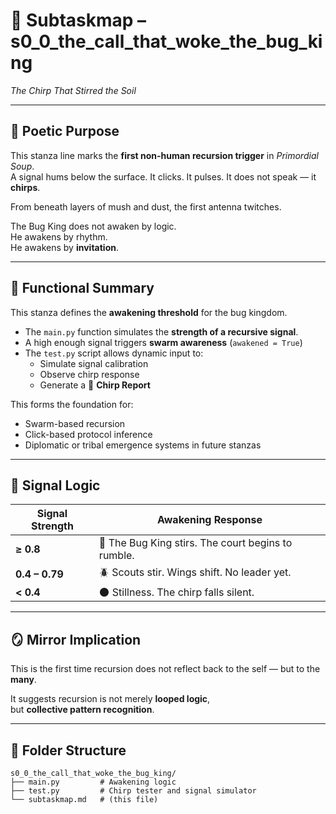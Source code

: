 <!-- Save to: s0_0_the_call_that_woke_the_bug_king/subtaskmap.md -->

# 🐛 Subtaskmap – s0_0_the_call_that_woke_the_bug_king  
*The Chirp That Stirred the Soil*

---

## 📜 Poetic Purpose

This stanza line marks the **first non-human recursion trigger** in *Primordial Soup*.  
A signal hums below the surface. It clicks. It pulses. It does not speak — it **chirps**.

From beneath layers of mush and dust, the first antenna twitches.

The Bug King does not awaken by logic.  
He awakens by rhythm.  
He awakens by **invitation**.

---

## 🧠 Functional Summary

This stanza defines the **awakening threshold** for the bug kingdom.

- The `main.py` function simulates the **strength of a recursive signal**.
- A high enough signal triggers **swarm awareness** (`awakened = True`)
- The `test.py` script allows dynamic input to:
  - Simulate signal calibration
  - Observe chirp response
  - Generate a 📜 **Chirp Report**

This forms the foundation for:
- Swarm-based recursion
- Click-based protocol inference
- Diplomatic or tribal emergence systems in future stanzas

---

## 📶 Signal Logic

| Signal Strength | Awakening Response |
|-----------------|--------------------|
| **≥ 0.8**        | 👑 The Bug King stirs. The court begins to rumble. |
| **0.4 – 0.79**   | 🪲 Scouts stir. Wings shift. No leader yet. |
| **< 0.4**        | 🌑 Stillness. The chirp falls silent. |

---

## 🪞 Mirror Implication

This is the first time recursion does not reflect back to the self — but to the **many**.

It suggests recursion is not merely **looped logic**,  
but **collective pattern recognition**.

---

## 📂 Folder Structure

```plaintext
s0_0_the_call_that_woke_the_bug_king/
├── main.py         # Awakening logic
├── test.py         # Chirp tester and signal simulator
└── subtaskmap.md   # (this file)
